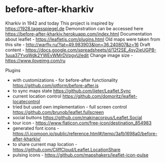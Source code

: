 # before-after-kharkiv
Kharkiv in 1942 and today
This project is inspired by https://1928.tagesspiegel.de
Demonstration can be accessed here https://before-after-kharkiv.herokuapp.com/index.html
Documentation about leaflet - https://leafletjs.com/plugins.html
Old maps were taken from this site - http://warfly.ru/?lat=49.983903&lon=36.240807&z=16
Draft content - https://docs.google.com/spreadsheets/d/12f2SE_4sy2jeUGPB-1uua37YvqWdk2YWEvWMrDVpgyU/edit
Change image size - https://www.iloveimg.com/ru

Plugins
 - with customizations - for before-after functionality https://github.com/jotform/before-after.js
 - to sync maps state https://github.com/jieter/Leaflet.Sync
 - current location control https://github.com/domoritz/leaflet-locatecontrol 
 - tried but used own implementation - full screen control https://github.com/brunob/leaflet.fullscreen 
 - social buttons https://github.com/makinacorpus/Leaflet.Social
 - tour icon - https://www.flaticon.com/free-icon/destination_854983
 - generated font icons - https://i.icomoon.io/public/reference.html#/temp/3afb1698a0/before-after-kharkiv/
 - to share current map location - https://github.com/CliffCloud/Leaflet.LocationShare
 - pulsing icons - https://github.com/mapshakers/leaflet-icon-pulse